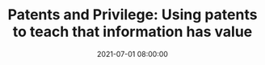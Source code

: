 ---
layout: poster
title: "Patents and Privilege:  Using patents to teach that information has value"
description: "Patents are not only useful for STEM fields, but they can also be intriguing primary source documents for researchers.  They describe innovation, reference other inventions, and provide a timeline of the history of technology in the U.S.  Our founding fathers valued innovation so much that they included protections in the U.S. Constitution.  For these reasons and more, the librarians at this academic library developed two workshops that introduced students to the value of patents, how to research patents, and their place in our city’s own history of innovation.\n\nHowever, although patents protect innovation, in doing so, they have also historically privileged those inventors who are in a position to create and to afford the application fees.  As part of the workshop, students were asked to map the addresses of the inventors, the results of which played along race and class lines across the city.  These results facilitated a discussion about the lack of representation in the patents and why.  Using the ACRL Information Literacy frame, Information has value, this poster will show attendees how patent history reads as a history of exclusion but also an opportunity to discuss the complexities of patents, research, and innovation.\n"
date: 2021-07-01 08:00:00
audience: IIG, PROMIG
keywords: patents, privilege, digital humanities, primary sources
presenter-names: Heidi Gauder,Bridget Retzloff,
speaker-data: [28, 10]
session-contents: 
supplemental-docs: 
isStaticPost: false
published: true
---
